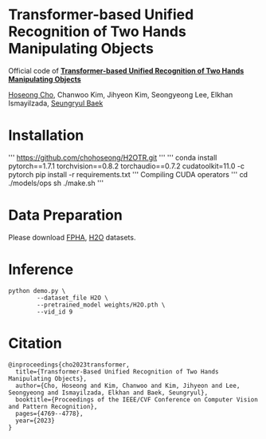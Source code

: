 # Transformer-based Unified Recognition of Two Hands Manipulating Objects 

Official code of **[Transformer-based Unified Recognition of Two Hands Manipulating Objects](https://openaccess.thecvf.com/content/CVPR2023/papers/Cho_Transformer-Based_Unified_Recognition_of_Two_Hands_Manipulating_Objects_CVPR_2023_paper.pdf)**

[Hoseong Cho](https://sites.google.com/view/hoseong), Chanwoo Kim,  Jihyeon Kim, Seongyeong Lee, Elkhan Ismayilzada, [Seungryul Baek](https://sites.google.com/site/bsrvision00/)

# Installation
'''
https://github.com/chohoseong/H2OTR.git
'''
'''
conda install pytorch==1.7.1 torchvision==0.8.2 torchaudio==0.7.2 cudatoolkit=11.0 -c pytorch
pip install -r requirements.txt
'''
Compiling CUDA operators
'''
cd ./models/ops
sh ./make.sh
'''

# Data Preparation
Please download [FPHA](https://guiggh.github.io/publications/first-person-hands/), [H2O](https://taeinkwon.com/projects/h2o/) datasets.

# Inference
```
python demo.py \
        --dataset_file H2O \
        --pretrained_model weights/H2O.pth \
        --vid_id 9
```
# Citation
```
@inproceedings{cho2023transformer,
  title={Transformer-Based Unified Recognition of Two Hands Manipulating Objects},
  author={Cho, Hoseong and Kim, Chanwoo and Kim, Jihyeon and Lee, Seongyeong and Ismayilzada, Elkhan and Baek, Seungryul},
  booktitle={Proceedings of the IEEE/CVF Conference on Computer Vision and Pattern Recognition},
  pages={4769--4778},
  year={2023}
}
```
